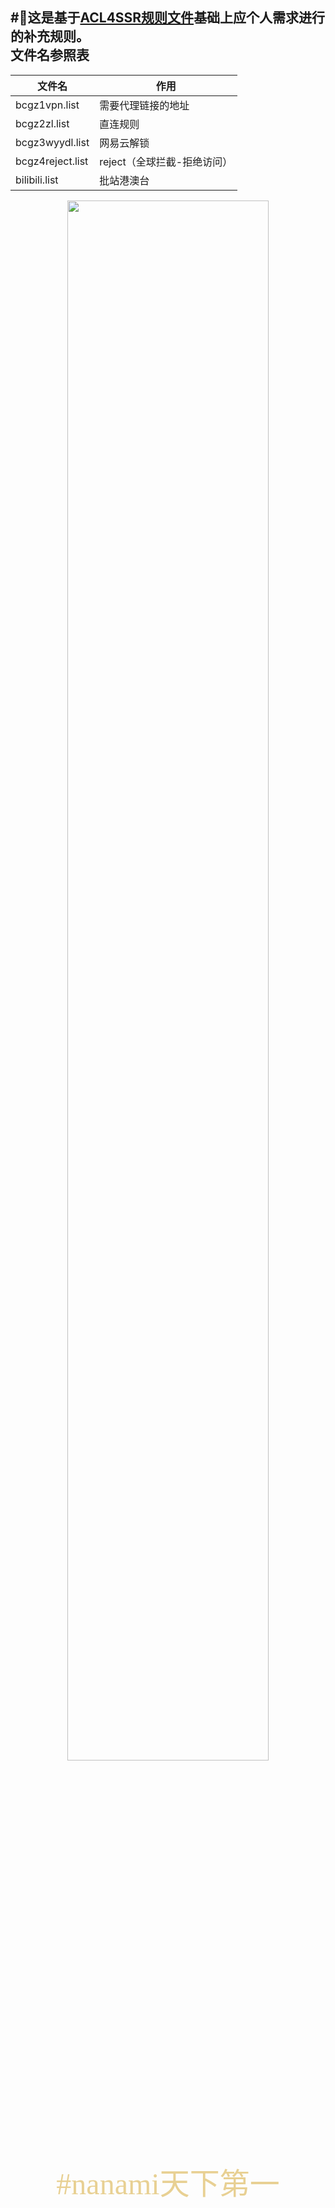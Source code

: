 #:mag_right:这是基于[ACL4SSR规则文件](https://github.com/ACL4SSR/ACL4SSR/tree/master "诶，起飞~")基础上应个人需求进行的补充规则。<br>
文件名参照表  
--------
 
文件名  | 作用|
--------- | --------|
bcgz1vpn.list  | 需要代理链接的地址 |
bcgz2zl.list  | 直连规则 |
bcgz3wyydl.list  | 网易云解锁 |
bcgz4reject.list  | reject（全球拦截-拒绝访问） |
bilibili.list   | 批站港澳台 |
<div align=center>
<img src="https://files.yande.re/sample/e01c433e7ffcb0df8a4c07645c6cf821/yande.re%20437843%20sample%20arihara_nanami%20game_cg%20kobuichi%20riddle_joker%20seifuku%20sweater%20yuzu-soft.jpg" width="80%" height="80%">

</div>

<p><div align=center><font face="STCAIYUN" size="16" color="#E8D093">#nanami天下第一</p></font></div>
